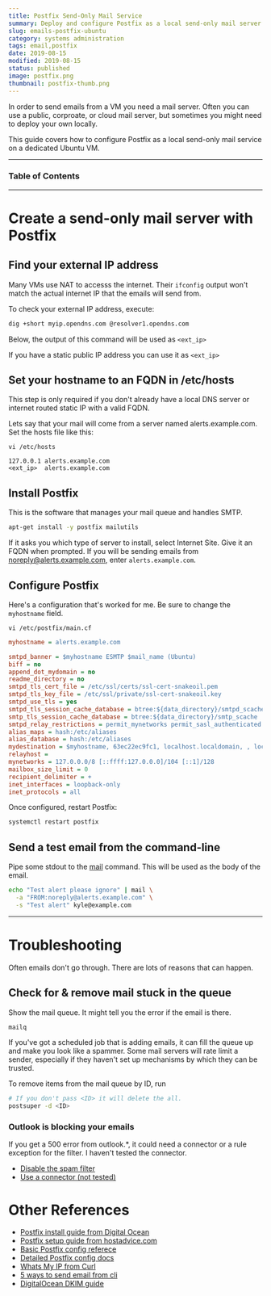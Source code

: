 ```yaml
---
title: Postfix Send-Only Mail Service
summary: Deploy and configure Postfix as a local send-only mail server.
slug: emails-postfix-ubuntu
category: systems administration
tags: email,postfix
date: 2019-08-15
modified: 2019-08-15
status: published
image: postfix.png
thumbnail: postfix-thumb.png
---
```


In order to send emails from a VM you need a mail server. Often you can use
a public, corproate, or cloud mail server, but sometimes you might need to
deploy your own locally.

This guide covers how to configure Postfix as a local send-only mail service on
a dedicated Ubuntu VM.


---

### Table of Contents

---


# Create a send-only mail server with Postfix

## Find your external IP address

Many VMs use NAT to accesss the internet. Their `ifconfig` output won't match
the actual internet IP that the emails will send from.

To check your external IP address, execute:

```bash
dig +short myip.opendns.com @resolver1.opendns.com
```

Below, the output of this command will be used as `<ext_ip>`

If you have a static public IP address you can use it as `<ext_ip>`


## Set your hostname to an FQDN in /etc/hosts

This step is only required if you don't already have a local DNS server or
internet routed static IP with a valid FQDN.

Lets say that your mail will come from a server named alerts.example.com.
Set the hosts file like this:

`vi /etc/hosts`
```text
127.0.0.1 alerts.example.com
<ext_ip>  alerts.example.com
```


## Install Postfix

This is the software that manages your mail queue and handles SMTP.

```bash
apt-get install -y postfix mailutils
```

If it asks you which type of server to install, select Internet Site.
Give it an FQDN when prompted. If you will be sending emails from
noreply@alerts.example.com, enter `alerts.example.com`.


## Configure Postfix

Here's a configuration that's worked for me.
Be sure to change the `myhostname` field.

`vi /etc/postfix/main.cf`

```ini
myhostname = alerts.example.com

smtpd_banner = $myhostname ESMTP $mail_name (Ubuntu)
biff = no
append_dot_mydomain = no
readme_directory = no
smtpd_tls_cert_file = /etc/ssl/certs/ssl-cert-snakeoil.pem
smtpd_tls_key_file = /etc/ssl/private/ssl-cert-snakeoil.key
smtpd_use_tls = yes
smtpd_tls_session_cache_database = btree:${data_directory}/smtpd_scache
smtp_tls_session_cache_database = btree:${data_directory}/smtp_scache
smtpd_relay_restrictions = permit_mynetworks permit_sasl_authenticated defer_unauth_destination
alias_maps = hash:/etc/aliases
alias_database = hash:/etc/aliases
mydestination = $myhostname, 63ec22ec9fc1, localhost.localdomain, , localhost
relayhost =
mynetworks = 127.0.0.0/8 [::ffff:127.0.0.0]/104 [::1]/128
mailbox_size_limit = 0
recipient_delimiter = +
inet_interfaces = loopback-only
inet_protocols = all
```

Once configured, restart Postfix:

```bash
systemctl restart postfix
```


## Send a test email from the command-line

Pipe some stdout to the [mail](https://linux.die.net/man/1/mail) command.
This will be used as the body of the email.

```bash
echo "Test alert please ignore" | mail \
  -a "FROM:noreply@alerts.example.com" \
  -s "Test alert" kyle@example.com
```


---


# Troubleshooting

Often emails don't go through. There are lots of reasons that can happen.

## Check for & remove mail stuck in the queue

Show the mail queue. It might tell you the error if the email is there.

```bash
mailq
```

If you've got a scheduled job that is adding emails, it can fill the queue up
and make you look like a spammer. Some mail servers will rate limit a sender,
especially if they haven't set up mechanisms by which they can be trusted.

To remove items from the mail queue by ID, run

```bash
# If you don't pass <ID> it will delete the all.
postsuper -d <ID>
```


### Outlook is blocking your emails
If you get a 500 error from outlook.\*, it could need a connector or a rule
exception for the filter. I haven't tested the connector.
 - [Disable the spam filter](https://docs.sophos.com/central/Customer/help/en-us/central/Customer/tasks/bypassingexchange.html)
 - [Use a connector (not tested)](https://docs.microsoft.com/en-us/exchange/mail-flow-best-practices/use-connectors-to-configure-mail-flow/set-up-connectors-to-route-mail)


# Other References
- [Postfix install guide from Digital Ocean](https://www.digitalocean.com/community/tutorials/how-to-install-and-configure-postfix-as-a-send-only-smtp-server-on-ubuntu-16-04)
- [Postfix setup guide from hostadvice.com](https://hostadvice.com/how-to/how-to-setup-postfix-as-send-only-mail-server-on-an-ubuntu-18-04-dedicated-server-or-vps/)
- [Basic Postfix config referece](http://www.postfix.org/BASIC_CONFIGURATION_README.html)
- [Detailed Postfix config docs](http://www.postfix.org/postconf.5.html)
- [Whats My IP from Curl](https://www.cyberciti.biz/faq/how-to-find-my-public-ip-address-from-command-line-on-a-linux/)
- [5 ways to send email from cli](https://tecadmin.net/ways-to-send-email-from-linux-command-line/)
- [DigitalOcean DKIM guide](https://www.digitalocean.com/community/tutorials/how-to-install-and-configure-dkim-with-postfix-on-debian-wheezy)
